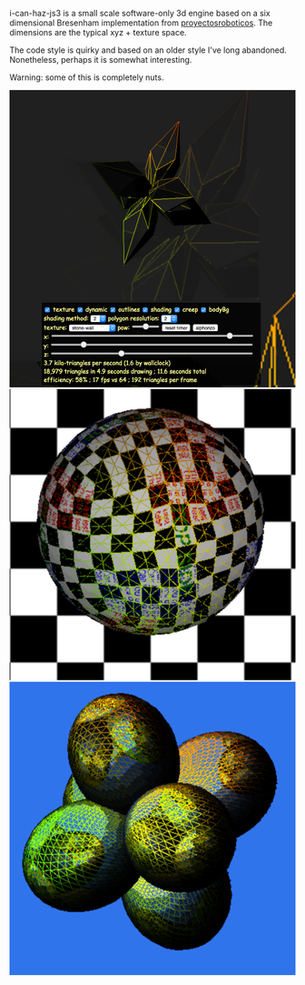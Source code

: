 i-can-haz-js3 is a small scale software-only 3d engine
based on a six dimensional Bresenham implementation from
[proyectosroboticos](https://sites.google.com/site/proyectosroboticos/bresenham/bresenham-6d).
The dimensions are the typical xyz + texture space.

The code style is quirky and based on an older style I've long abandoned.
Nonetheless, perhaps it is somewhat interesting.

Warning: some of this is completely nuts.

![image](images/EIVufW0.png)
![image](images/jL6o0AE.png)
![image](images/Uk7VzEN.png)
